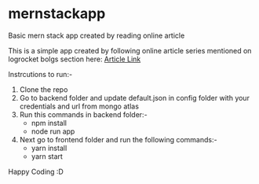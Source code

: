 # mernstackapp
Basic mern stack app created by reading online article

This is a simple app created by following online article series mentioned on logrocket bolgs section here: [Article Link](https://blog.logrocket.com/mern-stack-a-to-z-part-1/)

Instrcutions to run:-
1. Clone the repo
2. Go to backend folder and update default.json in config folder with your credentials and url from mongo atlas
3. Run this commands in backend folder:-  
    * npm install
    * node run app
4. Next go to frontend folder and run the following commands:-
   * yarn install
   * yarn start
   
Happy Coding :D
